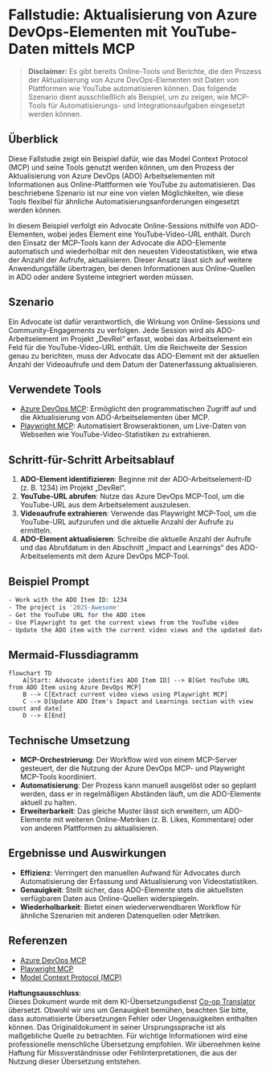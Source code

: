 <!--
CO_OP_TRANSLATOR_METADATA:
{
  "original_hash": "14a2dfbea55ef735660a06bd6bdfe5f3",
  "translation_date": "2025-07-14T06:08:32+00:00",
  "source_file": "09-CaseStudy/UpdateADOItemsFromYT.md",
  "language_code": "de"
}
-->
# Fallstudie: Aktualisierung von Azure DevOps-Elementen mit YouTube-Daten mittels MCP

> **Disclaimer:** Es gibt bereits Online-Tools und Berichte, die den Prozess der Aktualisierung von Azure DevOps-Elementen mit Daten von Plattformen wie YouTube automatisieren können. Das folgende Szenario dient ausschließlich als Beispiel, um zu zeigen, wie MCP-Tools für Automatisierungs- und Integrationsaufgaben eingesetzt werden können.

## Überblick

Diese Fallstudie zeigt ein Beispiel dafür, wie das Model Context Protocol (MCP) und seine Tools genutzt werden können, um den Prozess der Aktualisierung von Azure DevOps (ADO) Arbeitselementen mit Informationen aus Online-Plattformen wie YouTube zu automatisieren. Das beschriebene Szenario ist nur eine von vielen Möglichkeiten, wie diese Tools flexibel für ähnliche Automatisierungsanforderungen eingesetzt werden können.

In diesem Beispiel verfolgt ein Advocate Online-Sessions mithilfe von ADO-Elementen, wobei jedes Element eine YouTube-Video-URL enthält. Durch den Einsatz der MCP-Tools kann der Advocate die ADO-Elemente automatisch und wiederholbar mit den neuesten Videostatistiken, wie etwa der Anzahl der Aufrufe, aktualisieren. Dieser Ansatz lässt sich auf weitere Anwendungsfälle übertragen, bei denen Informationen aus Online-Quellen in ADO oder andere Systeme integriert werden müssen.

## Szenario

Ein Advocate ist dafür verantwortlich, die Wirkung von Online-Sessions und Community-Engagements zu verfolgen. Jede Session wird als ADO-Arbeitselement im Projekt „DevRel“ erfasst, wobei das Arbeitselement ein Feld für die YouTube-Video-URL enthält. Um die Reichweite der Session genau zu berichten, muss der Advocate das ADO-Element mit der aktuellen Anzahl der Videoaufrufe und dem Datum der Datenerfassung aktualisieren.

## Verwendete Tools

- [Azure DevOps MCP](https://github.com/microsoft/azure-devops-mcp): Ermöglicht den programmatischen Zugriff auf und die Aktualisierung von ADO-Arbeitselementen über MCP.
- [Playwright MCP](https://github.com/microsoft/playwright-mcp): Automatisiert Browseraktionen, um Live-Daten von Webseiten wie YouTube-Video-Statistiken zu extrahieren.

## Schritt-für-Schritt Arbeitsablauf

1. **ADO-Element identifizieren**: Beginne mit der ADO-Arbeitselement-ID (z. B. 1234) im Projekt „DevRel“.
2. **YouTube-URL abrufen**: Nutze das Azure DevOps MCP-Tool, um die YouTube-URL aus dem Arbeitselement auszulesen.
3. **Videoaufrufe extrahieren**: Verwende das Playwright MCP-Tool, um die YouTube-URL aufzurufen und die aktuelle Anzahl der Aufrufe zu ermitteln.
4. **ADO-Element aktualisieren**: Schreibe die aktuelle Anzahl der Aufrufe und das Abrufdatum in den Abschnitt „Impact and Learnings“ des ADO-Arbeitselements mit dem Azure DevOps MCP-Tool.

## Beispiel Prompt

```bash
- Work with the ADO Item ID: 1234
- The project is '2025-Awesome'
- Get the YouTube URL for the ADO item
- Use Playwright to get the current views from the YouTube video
- Update the ADO item with the current video views and the updated date of the information
```

## Mermaid-Flussdiagramm

```mermaid
flowchart TD
    A[Start: Advocate identifies ADO Item ID] --> B[Get YouTube URL from ADO Item using Azure DevOps MCP]
    B --> C[Extract current video views using Playwright MCP]
    C --> D[Update ADO Item's Impact and Learnings section with view count and date]
    D --> E[End]
```

## Technische Umsetzung

- **MCP-Orchestrierung**: Der Workflow wird von einem MCP-Server gesteuert, der die Nutzung der Azure DevOps MCP- und Playwright MCP-Tools koordiniert.
- **Automatisierung**: Der Prozess kann manuell ausgelöst oder so geplant werden, dass er in regelmäßigen Abständen läuft, um die ADO-Elemente aktuell zu halten.
- **Erweiterbarkeit**: Das gleiche Muster lässt sich erweitern, um ADO-Elemente mit weiteren Online-Metriken (z. B. Likes, Kommentare) oder von anderen Plattformen zu aktualisieren.

## Ergebnisse und Auswirkungen

- **Effizienz**: Verringert den manuellen Aufwand für Advocates durch Automatisierung der Erfassung und Aktualisierung von Videostatistiken.
- **Genauigkeit**: Stellt sicher, dass ADO-Elemente stets die aktuellsten verfügbaren Daten aus Online-Quellen widerspiegeln.
- **Wiederholbarkeit**: Bietet einen wiederverwendbaren Workflow für ähnliche Szenarien mit anderen Datenquellen oder Metriken.

## Referenzen

- [Azure DevOps MCP](https://github.com/microsoft/azure-devops-mcp)
- [Playwright MCP](https://github.com/microsoft/playwright-mcp)
- [Model Context Protocol (MCP)](https://modelcontextprotocol.io/)

**Haftungsausschluss**:  
Dieses Dokument wurde mit dem KI-Übersetzungsdienst [Co-op Translator](https://github.com/Azure/co-op-translator) übersetzt. Obwohl wir uns um Genauigkeit bemühen, beachten Sie bitte, dass automatisierte Übersetzungen Fehler oder Ungenauigkeiten enthalten können. Das Originaldokument in seiner Ursprungssprache ist als maßgebliche Quelle zu betrachten. Für wichtige Informationen wird eine professionelle menschliche Übersetzung empfohlen. Wir übernehmen keine Haftung für Missverständnisse oder Fehlinterpretationen, die aus der Nutzung dieser Übersetzung entstehen.